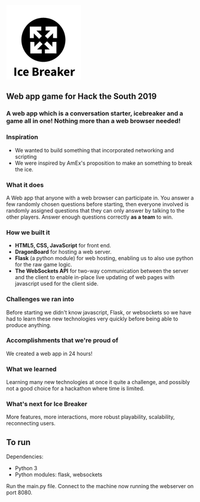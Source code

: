 ![alt text](https://github.com/OllieRees/Icebreaker-LED-Game/blob/master/templates/Ice.png)

## Web app game for Hack the South 2019

### A web app which is a conversation starter, icebreaker and a game all in one! Nothing more than a web browser needed!

### Inspiration
- We wanted to build something that incorporated networking and scripting
- We were inspired by AmEx's proposition to make an something to break the ice.

### What it does
A Web app that anyone with a web browser can participate in. You answer a few randomly chosen questions before starting, 
then everyone involved is randomly assigned questions that they can only answer by talking to the other players. 
Answer enough questions correctly **as a team** to win.

### How we built it
- **HTML5, CSS, JavaScript** for front end.
- **DragonBoard** for hosting a web server.
- **Flask** (a python module) for web hosting, enabling us to also use python for the raw game logic.
- **The WebSockets API** for two-way communication between the server and the client to enable in-place live updating of 
web pages with javascript used for the client side.

### Challenges we ran into
Before starting we didn't know javascript, Flask, or websockets so we have had to learn these new technologies very 
quickly before being able to produce anything.

### Accomplishments that we're proud of
We created a web app in 24 hours!

### What we learned
Learning many new technologies at once it quite a challenge, and possibly not a good choice for a 
hackathon where time is limited. 

### What's next for Ice Breaker
More features, more interactions, more robust playability, scalability, reconnecting users.

## To run
Dependencies:
- Python 3
- Python modules: flask, websockets

Run the main.py file. Connect to the machine now running the webserver on port 8080.
